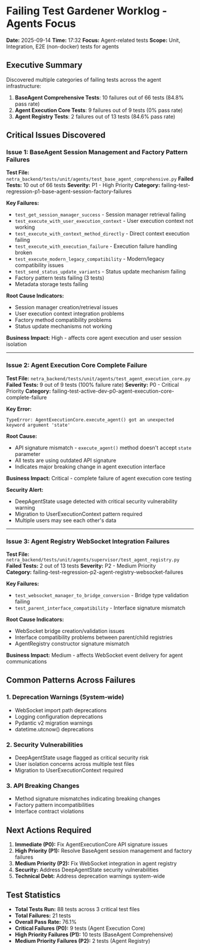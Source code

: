 # Failing Test Gardener Worklog - Agents Focus
**Date:** 2025-09-14
**Time:** 17:32
**Focus:** Agent-related tests
**Scope:** Unit, Integration, E2E (non-docker) tests for agents

## Executive Summary
Discovered multiple categories of failing tests across the agent infrastructure:
1. **BaseAgent Comprehensive Tests**: 10 failures out of 66 tests (84.8% pass rate)
2. **Agent Execution Core Tests**: 9 failures out of 9 tests (0% pass rate) 
3. **Agent Registry Tests**: 2 failures out of 13 tests (84.6% pass rate)

## Critical Issues Discovered

### Issue 1: BaseAgent Session Management and Factory Pattern Failures
**Test File:** `netra_backend/tests/unit/agents/test_base_agent_comprehensive.py`
**Failed Tests:** 10 out of 66 tests
**Severity:** P1 - High Priority
**Category:** failing-test-regression-p1-base-agent-session-factory-failures

**Key Failures:**
- `test_get_session_manager_success` - Session manager retrieval failing
- `test_execute_with_user_execution_context` - User execution context not working
- `test_execute_with_context_method_directly` - Direct context execution failing
- `test_execute_with_execution_failure` - Execution failure handling broken
- `test_execute_modern_legacy_compatibility` - Modern/legacy compatibility issues
- `test_send_status_update_variants` - Status update mechanism failing
- Factory pattern tests failing (3 tests)
- Metadata storage tests failing

**Root Cause Indicators:**
- Session manager creation/retrieval issues
- User execution context integration problems
- Factory method compatibility problems
- Status update mechanisms not working

**Business Impact:** High - affects core agent execution and user session isolation

---

### Issue 2: Agent Execution Core Complete Failure
**Test File:** `netra_backend/tests/unit/agents/test_agent_execution_core.py`
**Failed Tests:** 9 out of 9 tests (100% failure rate)
**Severity:** P0 - Critical Priority
**Category:** failing-test-active-dev-p0-agent-execution-core-complete-failure

**Key Error:**
```
TypeError: AgentExecutionCore.execute_agent() got an unexpected keyword argument 'state'
```

**Root Cause:** 
- API signature mismatch - `execute_agent()` method doesn't accept `state` parameter
- All tests are using outdated API signature
- Indicates major breaking change in agent execution interface

**Business Impact:** Critical - complete failure of agent execution core testing

**Security Alert:**
- DeepAgentState usage detected with critical security vulnerability warning
- Migration to UserExecutionContext pattern required
- Multiple users may see each other's data

---

### Issue 3: Agent Registry WebSocket Integration Failures  
**Test File:** `netra_backend/tests/unit/agents/supervisor/test_agent_registry.py`
**Failed Tests:** 2 out of 13 tests
**Severity:** P2 - Medium Priority  
**Category:** failing-test-regression-p2-agent-registry-websocket-failures

**Key Failures:**
- `test_websocket_manager_to_bridge_conversion` - Bridge type validation failing
- `test_parent_interface_compatibility` - Interface signature mismatch

**Root Cause Indicators:**
- WebSocket bridge creation/validation issues
- Interface compatibility problems between parent/child registries
- AgentRegistry constructor signature mismatch

**Business Impact:** Medium - affects WebSocket event delivery for agent communications

## Common Patterns Across Failures

### 1. Deprecation Warnings (System-wide)
- WebSocket import path deprecations
- Logging configuration deprecations  
- Pydantic v2 migration warnings
- datetime.utcnow() deprecations

### 2. Security Vulnerabilities
- DeepAgentState usage flagged as critical security risk
- User isolation concerns across multiple test files
- Migration to UserExecutionContext required

### 3. API Breaking Changes
- Method signature mismatches indicating breaking changes
- Factory pattern incompatibilities
- Interface contract violations

## Next Actions Required
1. **Immediate (P0):** Fix AgentExecutionCore API signature issues
2. **High Priority (P1):** Resolve BaseAgent session management and factory failures  
3. **Medium Priority (P2):** Fix WebSocket integration in agent registry
4. **Security:** Address DeepAgentState security vulnerabilities
5. **Technical Debt:** Address deprecation warnings system-wide

## Test Statistics
- **Total Tests Run:** 88 tests across 3 critical test files
- **Total Failures:** 21 tests
- **Overall Pass Rate:** 76.1%
- **Critical Failures (P0):** 9 tests (Agent Execution Core)
- **High Priority Failures (P1):** 10 tests (BaseAgent Comprehensive)
- **Medium Priority Failures (P2):** 2 tests (Agent Registry)